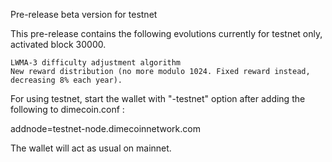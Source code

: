 Pre-release beta version for testnet

This pre-release contains the following evolutions currently for testnet only, activated block 30000.

    LWMA-3 difficulty adjustment algorithm
    New reward distribution (no more modulo 1024. Fixed reward instead, decreasing 8% each year).

For using testnet, start the wallet with "-testnet" option after adding the following to dimecoin.conf :

addnode=testnet-node.dimecoinnetwork.com

The wallet will act as usual on mainnet.
